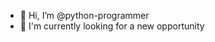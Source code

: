 - 👋 Hi, I’m @python-programmer
- 👀 I'm currently looking for a new opportunity

<!---
python-programmer/python-programmer is a ✨ special ✨ repository because its `README.md` (this file) appears on your GitHub profile.
You can click the Preview link to take a look at your changes.
--->
